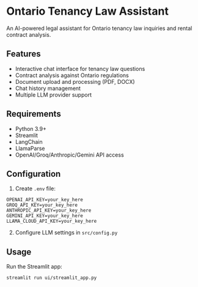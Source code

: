 # Ontario Tenancy Law Assistant

An AI-powered legal assistant for Ontario tenancy law inquiries and rental contract analysis.

## Features

- Interactive chat interface for tenancy law questions
- Contract analysis against Ontario regulations
- Document upload and processing (PDF, DOCX)
- Chat history management
- Multiple LLM provider support

## Requirements

- Python 3.9+
- Streamlit
- LangChain
- LlamaParse
- OpenAI/Groq/Anthropic/Gemini API access



## Configuration

1. Create `.env` file:
```env
OPENAI_API_KEY=your_key_here
GROQ_API_KEY=your_key_here
ANTHROPIC_API_KEY=your_key_here
GEMINI_API_KEY=your_key_here
LLAMA_CLOUD_API_KEY=your_key_here
```

2. Configure LLM settings in `src/config.py`

## Usage

Run the Streamlit app:
```bash
streamlit run ui/streamlit_app.py
```